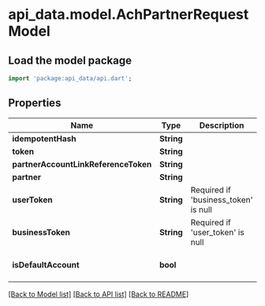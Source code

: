 # api_data.model.AchPartnerRequestModel

## Load the model package
```dart
import 'package:api_data/api.dart';
```

## Properties
Name | Type | Description | Notes
------------ | ------------- | ------------- | -------------
**idempotentHash** | **String** |  | [optional] 
**token** | **String** |  | [optional] 
**partnerAccountLinkReferenceToken** | **String** |  | 
**partner** | **String** |  | 
**userToken** | **String** | Required if 'business_token' is null | [optional] 
**businessToken** | **String** | Required if 'user_token' is null | [optional] 
**isDefaultAccount** | **bool** |  | [optional] [default to false]

[[Back to Model list]](../README.md#documentation-for-models) [[Back to API list]](../README.md#documentation-for-api-endpoints) [[Back to README]](../README.md)


